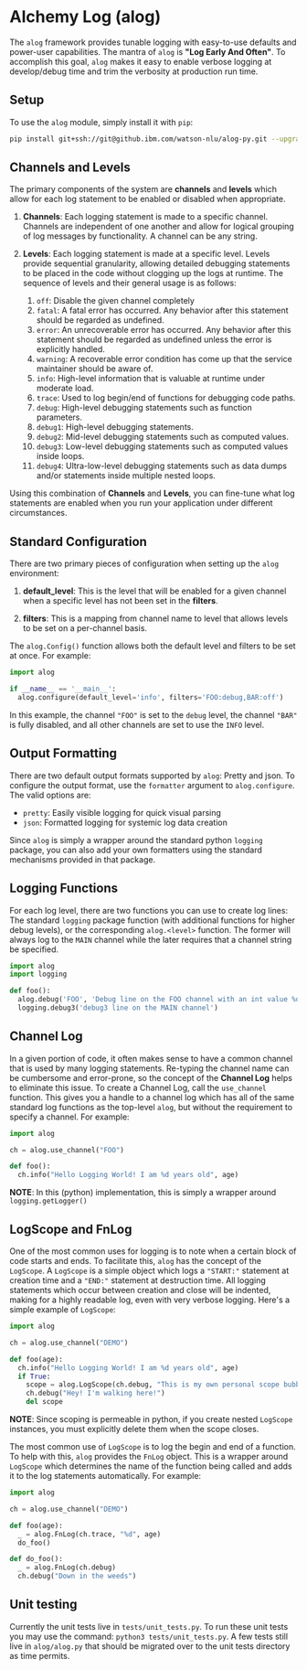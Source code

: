 # Alchemy Log (alog)
The `alog` framework provides tunable logging with easy-to-use defaults and power-user capabilities. The mantra of `alog` is **"Log Early And Often"**. To accomplish this goal, `alog` makes it easy to enable verbose logging at develop/debug time and trim the verbosity at production run time.

## Setup
To use the `alog` module, simply install it with `pip`:

```sh
pip install git+ssh://git@github.ibm.com/watson-nlu/alog-py.git --upgrade
```

## Channels and Levels
The primary components of the system are **channels** and **levels** which allow for each log statement to be enabled or disabled when appropriate.

1. **Channels**: Each logging statement is made to a specific channel. Channels are independent of one another and allow for logical grouping of log messages by functionality. A channel can be any string.

1. **Levels**: Each logging statement is made at a specific level. Levels provide sequential granularity, allowing detailed debugging statements to be placed in the code without clogging up the logs at runtime. The sequence of levels and their general usage is as follows:

    1. `off`: Disable the given channel completely
    1. `fatal`: A fatal error has occurred. Any behavior after this statement should be regarded as undefined.
    1. `error`: An unrecoverable error has occurred. Any behavior after this statement should be regarded as undefined unless the error is explicitly handled.
    1. `warning`: A recoverable error condition has come up that the service maintainer should be aware of.
    1. `info`: High-level information that is valuable at runtime under moderate load.
    1. `trace`: Used to log begin/end of functions for debugging code paths.
    1. `debug`: High-level debugging statements such as function parameters.
    1. `debug1`: High-level debugging statements.
    1. `debug2`: Mid-level debugging statements such as computed values.
    1. `debug3`: Low-level debugging statements such as computed values inside loops.
    1. `debug4`: Ultra-low-level debugging statements such as data dumps and/or statements inside multiple nested loops.

Using this combination of **Channels** and **Levels**, you can fine-tune what log statements are enabled when you run your application under different circumstances.

## Standard Configuration
There are two primary pieces of configuration when setting up the `alog` environment:

1. **default_level**: This is the level that will be enabled for a given channel when a specific level has not been set in the **filters**.

1. **filters**: This is a mapping from channel name to level that allows levels to be set on a per-channel basis.

The `alog.Config()` function allows both the default level and filters to be set at once. For example:

```py
import alog

if __name__ == '__main__':
  alog.configure(default_level='info', filters='FOO:debug,BAR:off')
```

In this example, the channel `"FOO"` is set to the `debug` level, the channel `"BAR"` is fully disabled, and all other channels are set to use the `INFO` level.

## Output Formatting
There are two default output formats supported by `alog`: Pretty and json. To configure the output format, use the `formatter` argument to `alog.configure`. The valid options are:

* `pretty`: Easily visible logging for quick visual parsing
* `json`: Formatted logging for systemic log data creation

Since `alog` is simply a wrapper around the standard python `logging` package, you can also add your own formatters using the standard mechanisms provided in that package.

## Logging Functions
For each log level, there are two functions you can use to create log lines: The standard `logging` package function (with additional functions for higher debug levels), or the corresponding `alog.<level>` function. The former will always log to the `MAIN` channel while the later requires that
a channel string be specified.

```py
import alog
import logging

def foo():
  alog.debug('FOO', 'Debug line on the FOO channel with an int value %d!', 10)
  logging.debug3('debug3 line on the MAIN channel')
```

## Channel Log
In a given portion of code, it often makes sense to have a common channel that is used by many logging statements. Re-typing the channel name can be cumbersome and error-prone, so the concept of the **Channel Log** helps to eliminate this issue. To create a Channel Log, call the `use_channel` function. This gives you a handle to a channel log which has all of the same standard log functions as the top-level `alog`, but without the requirement to specify a channel. For example:

```py
import alog

ch = alog.use_channel("FOO")

def foo():
  ch.info("Hello Logging World! I am %d years old", age)
```

**NOTE**: In this (python) implementation, this is simply a wrapper around `logging.getLogger()`

## LogScope and FnLog
One of the most common uses for logging is to note when a certain block of code starts and ends. To facilitate this, `alog` has the concept of the `LogScope`. A `LogScope` is a simple object which logs a `"START:"` statement at creation time and a `"END:"` statement at destruction time. All logging statements which occur between creation and close will be indented, making for a highly readable log, even with very verbose logging. Here's a simple example of `LogScope`:

```py
import alog

ch = alog.use_channel("DEMO")

def foo(age):
  ch.info("Hello Logging World! I am %d years old", age)
  if True:
    scope = alog.LogScope(ch.debug, "This is my own personal scope bubble")
    ch.debug("Hey! I'm walking here!")
    del scope
```

**NOTE**: Since scoping is permeable in python, if you create nested `LogScope` instances, you must explicitly delete them when the scope closes.

The most common use of `LogScope` is to log the begin and end of a function. To help with this, `alog` provides the `FnLog` object. This is a wrapper around `LogScope` which determines the name of the function being called and adds it to the log statements automatically. For example:

```py
import alog

ch = alog.use_channel("DEMO")

def foo(age):
  _ = alog.FnLog(ch.trace, "%d", age)
  do_foo()

def do_foo():
  _ = alog.FnLog(ch.debug)
  ch.debug("Down in the weeds")
```

## Unit testing

Currently the unit tests live in `tests/unit_tests.py`. To run these unit tests you may use the command:
`python3 tests/unit_tests.py`.
A few tests still live in `alog/alog.py` that should be migrated over to the unit tests directory as time permits.
